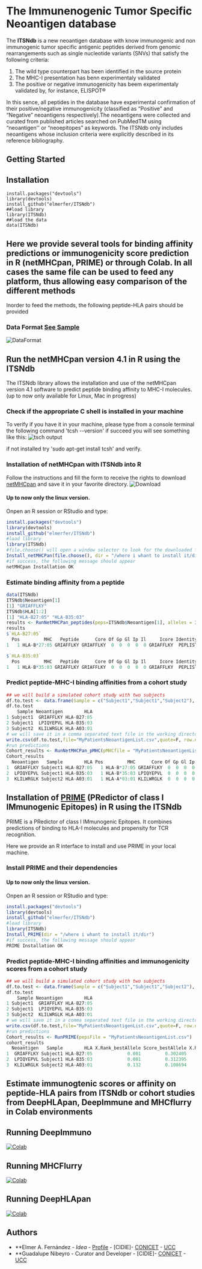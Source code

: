 # The Immunenogenic Tumor Specific Neoantigen database
The **ITSNdb** is a new  neoantigen database with know immunogenic and non immunogenic tumor specific antigenic peptides derived from genomic rearrangements such as single nucleotide variants (SNVs) that satisfy the following criteria:
1. The wild type counterpart has been identified in the source protein
2. The MHC-I presentation has benn experimentaly validated
3. The positive or negative immunogenicity has beem experimentaly validated by, for instance, ELISPOT® 

In this sence, all peptides in the database have experimental confirmation of their positive/negative immunogenicity (classified as “Positive” and “Negative” neoantigens respectively).The neoantigens were collected and curated from published articles searched on PubMedTM using “neoantigen'' or “neoepitopes” as keywords. The ITSNdb only includes neoantigens whose inclusion criteria were explicitly described in its reference bibliography. 

## Getting Started


## Installation
```
install.packages("devtools")
library(devtools)
install_github("elmerfer/ITSNdb")
##load library
library(ITSNdb)
##load the data 
data(ITSNdb)
```
## Here we provide several tools for binding affinity predictions or immunogenicity score prediction in R (netMHCpan, PRIME) or through Colab. In all cases the same file can be used to feed any platform, thus allowing easy comparison of the different methods
Inorder to feed the methods, the following peptide-HLA pairs should be provided

### Data Format [See Sample](https://github.com/elmerfer/ITSNdb/blob/main/MyPatientsNeoantigenList.csv)
![DataFormat](https://github.com/elmerfer/ITSNdb/blob/main/DataFormat.png)


## Run the netMHCpan version 4.1 in R using the ITSNdb
The ITSNdb library allows the installation and use of the netMHCpan version 4.1 software to predict peptide binding affinity to MHC-I molecules.
(up to now only available for Linux, Mac in progress)
### Check if the appropriate C shell is installed in your machine
To verify if you have it in your machine, please type from a console terminal the following command 
'tcsh --version'
if succeed you will see something like this:
![tsch output](https://github.com/elmerfer/ITSNdb/blob/main/tsch.shell.png)

if not installed try 'sudo apt-get install tcsh' and verify. 

### Installation of netMHCpan with ITSNdb into R
Follow the instructions and fill the form to receive the rights to download [netMHCpan](https://services.healthtech.dtu.dk/service.php?NetMHCpan-4.1) 
and save it in your favorite directory.
![Download](https://github.com/elmerfer/ITSNdb/blob/main/DownloadV4.1.png)

#### Up to now only the linux version.

Onpen an R session or RStudio and type:
```R
install.packages("devtools")
library(devtools)
install_github("elmerfer/ITSNdb")
#load library
library(ITSNdb)
#file.choose() will open a window selector to look for the downloaded file
Install_netMHCPan(file.choose(), dir = "/where i whant to install it/dir")
#if success, the following message should appear
netMHCpan Installation OK
```

### Estimate binding affinity from a peptide
```R
data(ITSNdb)
ITSNdb$Neoantigen[1]
[1] "GRIAFFLKY"
ITSNdb$HLA[1:2]
[1] "HLA-B27:05" "HLA-B35:03"
results <- RunNetMHCPan_peptides(peps=ITSNdb$Neoantigen[1], alleles = ITSNdb$HLA[1:2])
results
$`HLA-B27:05`
  Pos         MHC   Peptide      Core Of Gp Gl Ip Il     Icore Identity  Score_EL %Rank_EL Score_BA %Rank_BA Aff(nM) BindLevel
1   1 HLA-B*27:05 GRIAFFLKY GRIAFFLKY  0  0  0  0  0 GRIAFFLKY  PEPLIST 0.9810120    0.009 0.659218    0.103   39.93        SB

$`HLA-B35:03`
  Pos         MHC   Peptide      Core Of Gp Gl Ip Il     Icore Identity  Score_EL %Rank_EL Score_BA %Rank_BA  Aff(nM) BindLevel
1   1 HLA-B*35:03 GRIAFFLKY GRIAFFLKY  0  0  0  0  0 GRIAFFLKY  PEPLIST 0.0000600   31.333 0.009315   55.345 45206.31      <NA>
```
### Predict peptide-MHC-I binding affinities from a cohort study
```R
## we will build a simulated cohort study with two subjects
df.to.test <- data.frame(Sample = c("Subject1","Subject1","Subject2"), Neoantigen=ITSNdb$Neoantigen[1:3],HLA = ITSNdb$HLA[1:3])
df.to.test
    Sample Neoantigen        HLA
1 Subject1  GRIAFFLKY HLA-B27:05
2 Subject1  LPIQYEPVL HLA-B35:03
3 Subject2  KLILWRGLK HLA-A03:01
# we will save it in a comma separated text file in the working directory
write.csv(df.to.test,file="MyPatientsNeoantigenList.csv",quote=F, row.names = F)
#run predictions 
Cohort_results <- RunNetMHCPan_pMHC(pMHCfile = "MyPatientsNeoantigenList.csv")
Cohort_results
  Neoantigen   Sample        HLA Pos         MHC      Core Of Gp Gl Ip Il     Icore Identity  Score_EL %Rank_EL Score_BA %Rank_BA Aff(nM) BindLevel
1  GRIAFFLKY Subject1 HLA-B27:05   1 HLA-B*27:05 GRIAFFLKY  0  0  0  0  0 GRIAFFLKY  PEPLIST 0.9810120    0.009 0.659218    0.103   39.93        SB
2  LPIQYEPVL Subject1 HLA-B35:03   1 HLA-B*35:03 LPIQYEPVL  0  0  0  0  0 LPIQYEPVL  PEPLIST 0.9816510    0.004 0.690369    0.008   28.51        SB
3  KLILWRGLK Subject2 HLA-A03:01   1 HLA-A*03:01 KLILWRGLK  0  0  0  0  0 KLILWRGLK  PEPLIST 0.7217850    0.184 0.733193    0.049   17.94        SB
```
## Installation of [PRIME](https://github.com/GfellerLab/PRIME) (PRedictor of class I IMmunogenic Epitopes) in R using the ITSNdb
PRIME is a PRedictor of class I IMmunogenic Epitopes. It combines predictions of binding to HLA-I molecules and propensity for TCR recognition.

Here we provide an R interface to install and use PRIME in your local machine.

### Install PRIME and their dependencies
#### Up to now only the linux version.

Onpen an R session or RStudio and type:
```R
install.packages("devtools")
library(devtools)
install_github("elmerfer/ITSNdb")
#load library
library(ITSNdb)
Install_PRIME(dir = "/where i whant to install it/dir")
#if success, the following message should appear
PRIME Installation OK
```
### Predict peptide-MHC-I binding affinities and immunogenicity scores from a cohort study
```R
## we will build a simulated cohort study with two subjects
df.to.test <- data.frame(Sample = c("Subject1","Subject1","Subject2"), Neoantigen=ITSNdb$Neoantigen[1:3],HLA = ITSNdb$HLA[1:3])
df.to.test
    Sample Neoantigen        HLA
1 Subject1  GRIAFFLKY HLA-B27:05
2 Subject1  LPIQYEPVL HLA-B35:03
3 Subject2  KLILWRGLK HLA-A03:01
# we will save it in a comma separated text file in the working directory
write.csv(df.to.test,file="MyPatientsNeoantigenList.csv",quote=F, row.names = F)
#run predictions 
Cohort_results <- RunPRIME(pepsFile = "MyPatientsNeoantigenList.csv")
cohort_results
  Neoantigen   Sample        HLA X.Rank_bestAllele Score_bestAllele X.RankBinding_bestAllele BestAllele X.Rank    Score X.RankBinding
1  GRIAFFLKY Subject1 HLA-B27:05             0.001         0.302405                    0.012      B2705  0.001 0.302405         0.012
2  LPIQYEPVL Subject1 HLA-B35:03             0.001         0.312395                    0.001      B3503  0.001 0.312395         0.001
3  KLILWRGLK Subject2 HLA-A03:01             0.132         0.108694                    0.336      A0301  0.132 0.108694         0.336
```

## Estimate immunogtenic scores or affinity on peptide-HLA pairs from ITSNdb or cohort studies from DeepHLApan, DeepImmune and MHCflurry in Colab environments



## Running DeepImmuno
[![Colab](https://colab.research.google.com/assets/colab-badge.svg)](https://colab.research.google.com/github/elmerfer/ITSNdb/blob/main/Colab/DeepImmuno_Colab.ipynb)
## Running MHCFlurry
[![Colab](https://colab.research.google.com/assets/colab-badge.svg)](https://colab.research.google.com/github/elmerfer/ITSNdb/blob/main/Colab/MHCFlurry_Colab.ipynb)
## Running DeepHLApan
[![Colab](https://colab.research.google.com/assets/colab-badge.svg)](https://colab.research.google.com/github/elmerfer/ITSNdb/blob/main/Colab/DeepHLApan_Colab.ipynb)

## Authors
* **Elmer A. Fernández - *Idea* - [Profile](https://www.researchgate.net/profile/Elmer_Fernandez) - [CIDIE]- [CONICET](http://www.conicet.gov.ar) - [UCC](http://www.ucc.edu.ar) 
* **Guadalupe Nibeyro - Curator and Developer - [CIDIE]- [CONICET](http://www.conicet.gov.ar) - [UCC](http://www.ucc.edu.ar) 
